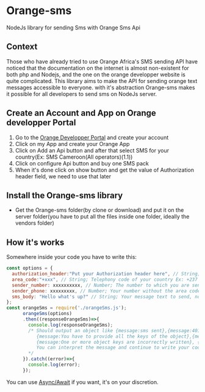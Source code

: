# Orange-sms
 NodeJs library for sending Sms with Orange Sms Api

## Context
Those who have already tried to use Orange Africa's SMS sending API have noticed that the documentation on the internet is almost non-existent for both php and Nodejs, and the one on the orange developper website is quite complicated.
This library aims to make the API for sending orange text messages accessible to everyone. with it's abstraction Orange-sms makes it possible for all developers to send sms on NodeJs server.

## Create an Account and App on Orange developper Portal
1. Go to the [Orange Developper Portal](https://developer.orange.com/) and create your account
2. Click on my App and create your Orange App
3. Click on Add an Api button and after that select SMS for your country(Ex: SMS Cameroon(All operators)(1.1))
4. Click on configure Api button and buy one SMS pack
5. When it's done click on show button and get the value of Authorization header field, we need to use that later

## Install the Orange-sms library
* Get the Orange-sms folder(by clone or download) and put it on the server folder(you have to put all the files inside one folder, ideally the vendors folder)

## How it's works
Somewhere inside your code you have to write this:
```javascript
const options = {
  authorization_header:"Put your Authorization header here", // String; Must be in this form Basic xxxxxxxxxxxxxxxx take it on your Orange Application
  area_code:"+xxx", // String; Telephony code of your country Ex: +237
  sender_number: xxxxxxxxxx, // Number; The number to which you are sending a message without area code
  sender_phone: xxxxxxxxx, // Number; Your number without the area code, this number must be the same that you entered for your registration on Orange website
  sms_body: "Hello what's up?" // String; Your message text to send, not much than 160 characters otherwise Orange will cut it
};
const orangeSms = require('./orangeSms.js');
      orangeSms(options)
      .then((responseOrangeSms)=>{
        console.log(responseOrangeSms); 
        /* Should output an object like {message:sms sent},{message:401} (401 is an exemple status code of an error if you want the complete list check https://fr.wikipedia.org/wiki/Liste_des_codes_HTTP),
           {message:You have to provide all the keys of the object},{message:the object key must not have a value like null or undefined}
           {message:One or more object keys are incorrectly written}, {message: The parameter must be an object}
           You can interpret the message and continue to write your code 
        */
      }).catch((error)=>{
        console.log(error);
      });
 ```
 You can use [Async/Await](https://javascript.info/async-await) if you want, it's on your discretion.
